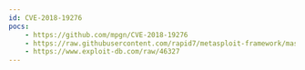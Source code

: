 ```yaml
---
id: CVE-2018-19276
pocs:
    - https://github.com/mpgn/CVE-2018-19276
    - https://raw.githubusercontent.com/rapid7/metasploit-framework/master/modules/exploits/multi/http/openmrs_deserialization.rb
    - https://www.exploit-db.com/raw/46327
---
```

